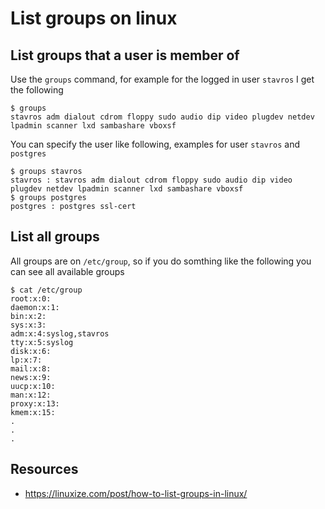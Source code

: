 # List groups on linux

## List groups that a user is member of

Use the `groups` command, for example for the logged in user `stavros` I get the following

```
$ groups
stavros adm dialout cdrom floppy sudo audio dip video plugdev netdev lpadmin scanner lxd sambashare vboxsf
```

You can specify the user like following, examples for user `stavros` and `postgres`

```
$ groups stavros
stavros : stavros adm dialout cdrom floppy sudo audio dip video plugdev netdev lpadmin scanner lxd sambashare vboxsf
$ groups postgres
postgres : postgres ssl-cert
```

## List all groups

All groups are on `/etc/group`, so if you do somthing like the following you can see all available groups

```
$ cat /etc/group
root:x:0:
daemon:x:1:
bin:x:2:
sys:x:3:
adm:x:4:syslog,stavros
tty:x:5:syslog
disk:x:6:
lp:x:7:
mail:x:8:
news:x:9:
uucp:x:10:
man:x:12:
proxy:x:13:
kmem:x:15:
.
.
.

```

## Resources

* https://linuxize.com/post/how-to-list-groups-in-linux/
